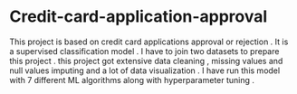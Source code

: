 # Credit-card-application-approval
This project is based on credit card applications approval or rejection . It is a supervised classification model .
I have to join two datasets to prepare this project . this project got extensive data cleaning , missing values and null values imputing and a lot of  data visualization .
I have run this model with 7 different ML algorithms along with hyperparameter tuning .
